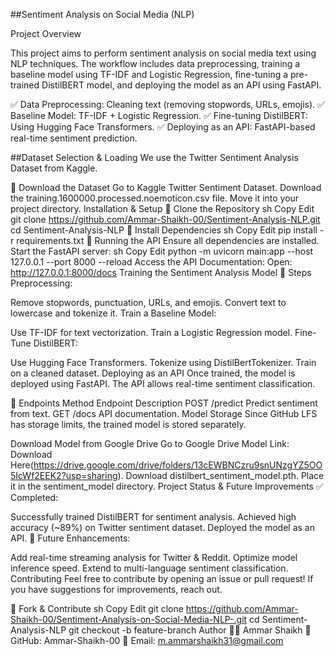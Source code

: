 ##Sentiment Analysis on Social Media (NLP)

Project Overview

This project aims to perform sentiment analysis on social media text using NLP techniques. The workflow includes data preprocessing, training a baseline model using TF-IDF and Logistic Regression, fine-tuning a pre-trained DistilBERT model, and deploying the model as an API using FastAPI.

✅ Data Preprocessing: Cleaning text (removing stopwords, URLs, emojis).
✅ Baseline Model: TF-IDF + Logistic Regression.
✅ Fine-tuning DistilBERT: Using Hugging Face Transformers.
✅ Deploying as an API: FastAPI-based real-time sentiment prediction.

##Dataset Selection & Loading
We use the Twitter Sentiment Analysis Dataset from Kaggle.

🔹 Download the Dataset
Go to Kaggle Twitter Sentiment Dataset.
Download the training.1600000.processed.noemoticon.csv file.
Move it into your project directory.
Installation & Setup
🔹 Clone the Repository
sh
Copy
Edit
git clone https://github.com/Ammar-Shaikh-00/Sentiment-Analysis-NLP.git
cd Sentiment-Analysis-NLP
🔹 Install Dependencies
sh
Copy
Edit
pip install -r requirements.txt
🔹 Running the API
Ensure all dependencies are installed.
Start the FastAPI server:
sh
Copy
Edit
python -m uvicorn main:app --host 127.0.0.1 --port 8000 --reload
Access the API Documentation:
Open: http://127.0.0.1:8000/docs
Training the Sentiment Analysis Model
🔹 Steps
Preprocessing:

Remove stopwords, punctuation, URLs, and emojis.
Convert text to lowercase and tokenize it.
Train a Baseline Model:

Use TF-IDF for text vectorization.
Train a Logistic Regression model.
Fine-Tune DistilBERT:

Use Hugging Face Transformers.
Tokenize using DistilBertTokenizer.
Train on a cleaned dataset.
Deploying as an API
Once trained, the model is deployed using FastAPI. The API allows real-time sentiment classification.

🔹 Endpoints
Method	Endpoint	Description
POST	/predict	Predict sentiment from text.
GET	/docs	API documentation.
Model Storage
Since GitHub LFS has storage limits, the trained model is stored separately.

Download Model from Google Drive
Go to Google Drive Model Link: Download Here(https://drive.google.com/drive/folders/13cEWBNCzru9snUNzgYZ5OO5IcWf2EEK2?usp=sharing).
Download distilbert_sentiment_model.pth.
Place it in the sentiment_model directory.
Project Status & Future Improvements
✅ Completed:

Successfully trained DistilBERT for sentiment analysis.
Achieved high accuracy (~89%) on Twitter sentiment dataset.
Deployed the model as an API.
🚀 Future Enhancements:

Add real-time streaming analysis for Twitter & Reddit.
Optimize model inference speed.
Extend to multi-language sentiment classification.
Contributing
Feel free to contribute by opening an issue or pull request! If you have suggestions for improvements, reach out.

🔹 Fork & Contribute
sh
Copy
Edit
git clone https://github.com/Ammar-Shaikh-00/Sentiment-Analysis-on-Social-Media-NLP-.git
cd Sentiment-Analysis-NLP
git checkout -b feature-branch
Author
👨‍💻 Ammar Shaikh
🔗 GitHub: Ammar-Shaikh-00
📧 Email: m.ammarshaikh31@gmail.com
